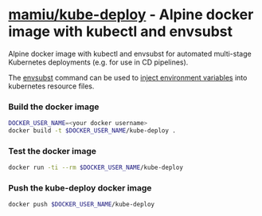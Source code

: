 # [mamiu/kube-deploy](https://hub.docker.com/r/mamiu/kube-deploy) - Alpine docker image with kubectl and envsubst

Alpine docker image with kubectl and envsubst for automated multi-stage Kubernetes deployments (e.g. for use in CD pipelines).

The [envsubst](https://www.gnu.org/software/gettext/manual/html_node/envsubst-Invocation.html) command can be used to [inject environment variables](https://stackoverflow.com/a/56009991/2524925) into kubernetes resource files.

### Build the docker image

```bash
DOCKER_USER_NAME=<your docker username>
docker build -t $DOCKER_USER_NAME/kube-deploy .
```

### Test the docker image

```bash
docker run -ti --rm $DOCKER_USER_NAME/kube-deploy
```

### Push the kube-deploy docker image

```bash
docker push $DOCKER_USER_NAME/kube-deploy
```
